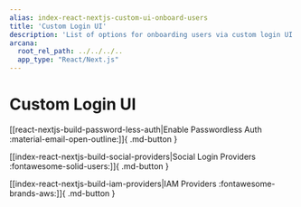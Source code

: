 ```yaml
---
alias: index-react-nextjs-custom-ui-onboard-users
title: 'Custom Login UI'
description: 'List of options for onboarding users via custom login UI - passwordless login, login via social authentication providers or custom authentication providers.'
arcana:
  root_rel_path: ../../../..
  app_type: "React/Next.js"
---
```


# Custom Login UI

[[react-nextjs-build-password-less-auth|Enable Passwordless Auth :material-email-open-outline:]]{ .md-button }

[[index-react-nextjs-build-social-providers|Social Login Providers :fontawesome-solid-users:]]{ .md-button } 

[[index-react-nextjs-build-iam-providers|IAM Providers :fontawesome-brands-aws:]]{ .md-button }
